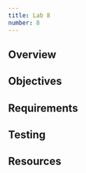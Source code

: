 ```yaml
---
title: Lab 8
number: 8
---
```


## Overview

## Objectives

## Requirements

## Testing

## Resources
